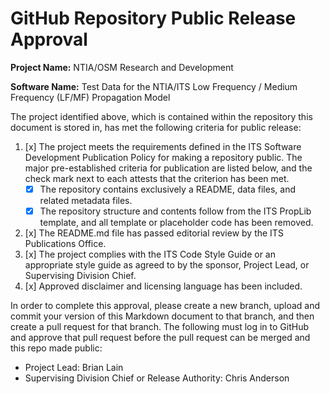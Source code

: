 # GitHub Repository Public Release Approval

**Project Name:** NTIA/OSM Research and Development

**Software Name:** Test Data for the NTIA/ITS Low Frequency / Medium Frequency (LF/MF) Propagation Model

The project identified above, which is contained within the repository this
document is stored in, has met the following criteria for public release:

1. [x] The project meets the requirements defined
in the ITS Software Development Publication Policy for making a repository public.
The major pre-established criteria for publication are listed below, and the check
mark next to each attests that the criterion has been met.
    * [x] The repository contains exclusively a README, data files, and related metadata files.
    * [x] The repository structure and contents follow from the ITS PropLib template, and
    all template or placeholder code has been removed.
2. [x]  The README.md file has passed editorial review by the ITS Publications Office.
3. [x] The project complies with the ITS Code Style Guide or an appropriate style
guide as agreed to by the sponsor, Project Lead, or Supervising Division Chief.
4. [x] Approved disclaimer and licensing language has been included.

In order to complete this approval, please create a new branch, upload and commit
your version of this Markdown document to that branch, and then create a pull request
for that branch. The following must log in to GitHub and approve that pull request
before the pull request can be merged and this repo made public:

* Project Lead: Brian Lain
* Supervising Division Chief or Release Authority: Chris Anderson
